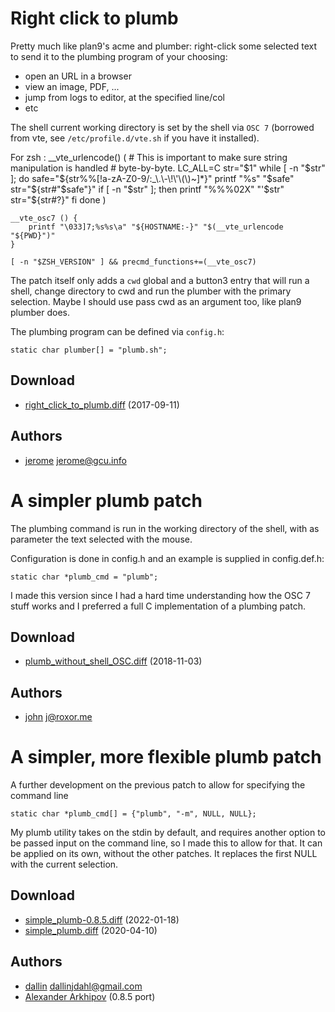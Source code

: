 Right click to plumb
====================
Pretty much like plan9's acme and plumber: right-click some selected text to
send it to the plumbing program of your choosing:

* open an URL in a browser
* view an image, PDF, ...
* jump from logs to editor, at the specified line/col
* etc

The shell current working directory is set by the shell via `OSC 7` (borrowed
from vte, see `/etc/profile.d/vte.sh` if you have it installed).

For zsh :
	__vte_urlencode() (
	    # This is important to make sure string manipulation is handled
	    # byte-by-byte.
	    LC_ALL=C
	    str="$1"
	    while [ -n "$str" ]; do
	        safe="${str%%[!a-zA-Z0-9/:_\.\-\!\'\(\)~]*}"
	        printf "%s" "$safe"
	        str="${str#"$safe"}"
	        if [ -n "$str" ]; then
	            printf "%%%02X" "'$str"
	            str="${str#?}"
	        fi
	    done
	)

	__vte_osc7 () {
	    printf "\033]7;%s%s\a" "${HOSTNAME:-}" "$(__vte_urlencode "${PWD}")"
	}

	[ -n "$ZSH_VERSION" ] && precmd_functions+=(__vte_osc7)

The patch itself only adds a `cwd` global and a button3 entry that will run a
shell, change directory to cwd and run the plumber with the primary selection.
Maybe I should use pass cwd as an argument too, like plan9 plumber does.

The plumbing program can be defined via `config.h`: 

	static char plumber[] = "plumb.sh";

Download
--------
* [right\_click\_to\_plumb.diff](right_click_to_plumb.diff) (2017-09-11)

Authors
-------
* [jerome](http://blog.jardinmagique.info) <jerome@gcu.info>

A simpler plumb patch
=====================
The plumbing command is run in the working directory of the shell, with as
parameter the text selected with the mouse.

Configuration is done in config.h and an example is supplied in config.def.h:

	static char *plumb_cmd = "plumb";

I made this version since I had a hard time understanding how the OSC 7 stuff
works and I preferred a full C implementation of a plumbing patch.

Download
--------
* [plumb\_without\_shell\_OSC.diff](plumb_without_shell_OSC.diff) (2018-11-03)

Authors
-------
* [john](http://roxor.me) <j@roxor.me>

A simpler, more flexible plumb patch
====================================
A further development on the previous patch to allow for specifying the command line

	static char *plumb_cmd[] = {"plumb", "-m", NULL, NULL};

My plumb utility takes on the stdin by default, and requires another option to 
be passed input on the command line, so I made this to allow for that.  It can be
applied on its own, without the other patches.  It replaces the first NULL with
the current selection.

Download
--------
* [simple_plumb-0.8.5.diff](simple_plumb-0.8.5.diff) (2022-01-18)
* [simple_plumb.diff](simple_plumb.diff) (2020-04-10)

Authors
-------
* [dallin](https://dallinjdahl.github.io/) <dallinjdahl@gmail.com>
* [Alexander Arkhipov](gopher://mineeyes.cyou/) (0.8.5 port)

